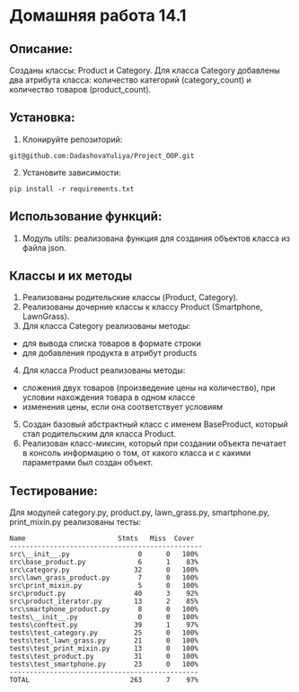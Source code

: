 # Домашняя работа 14.1

## Описание:

Созданы классы: Product и Category.
Для класса Category добавлены два атрибута класса: количество категорий (category_count) 
и количество товаров (product_count).

## Установка:

1. Клонируйте репозиторий:
```
git@github.com:DadashovaYuliya/Project_OOP.git
```
2. Установите зависимости:
```
pip install -r requirements.txt
```
## Использование функций:

1. Модуль utils: реализована функция для создания объектов класса из файла json.

## Классы и их методы

1. Реализованы родительские классы (Product, Category). 
2. Реализованы дочерние классы к классу Product (Smartphone, LawnGrass).
3. Для класса Category реализованы методы:
- для вывода списка товаров в формате строки
- для добавления продукта в атрибут products
4. Для класса Product реализованы методы:
- сложения двух товаров (произведение цены на количество), при условии нахождения товара в одном классе
- изменения цены, если она соответствует условиям
5. Создан базовый абстрактный класс с именем BaseProduct, который стал родительским для класса Product.
6. Реализован класс-миксин, который при создании объекта печатает в консоль информацию о том, 
от какого класса и с какими параметрами был создан объект.


## Тестирование:
Для модулей category.py, product.py, lawn_grass.py, smartphone.py, print_mixin.py реализованы тесты:
```
Name                       Stmts   Miss  Cover
------------------------------------------------
src\__init__.py                 0      0   100%
src\base_product.py             6      1    83%
src\category.py                32      0   100%
src\lawn_grass_product.py       7      0   100%
src\print_mixin.py              5      0   100%
src\product.py                 40      3    92%
src\product_iterator.py        13      2    85%
src\smartphone_product.py       8      0   100%
tests\__init__.py               0      0   100%
tests\conftest.py              39      1    97%
tests\test_category.py         25      0   100%
tests\test_lawn_grass.py       21      0   100%
tests\test_print_mixin.py      13      0   100%
tests\test_product.py          31      0   100%
tests\test_smartphone.py       23      0   100%
-----------------------------------------------
TOTAL                         263      7    97%


